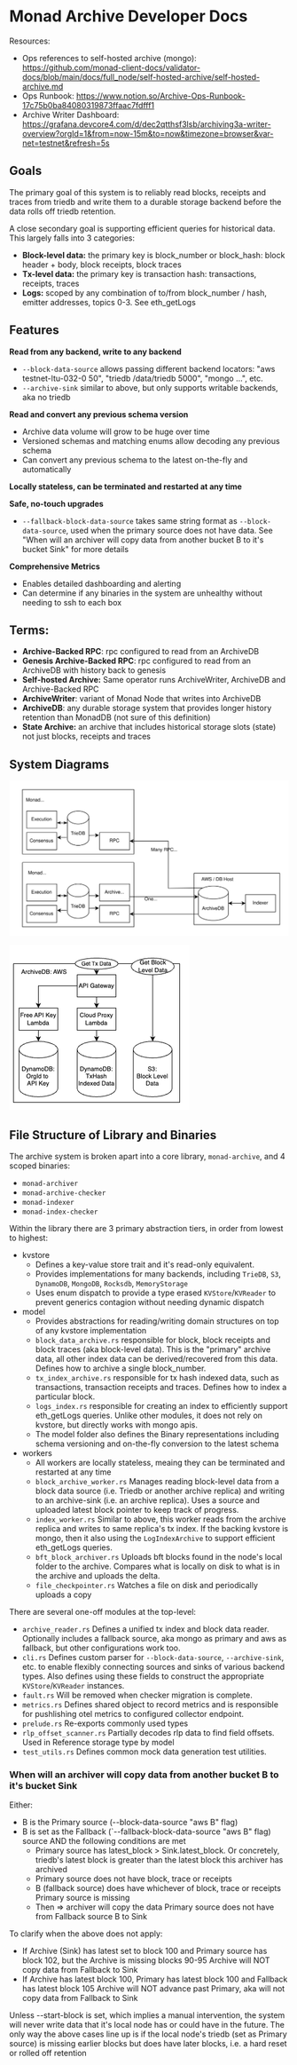 # Monad Archive Developer Docs

Resources:
- Ops references to self-hosted archive (mongo): https://github.com/monad-client-docs/validator-docs/blob/main/docs/full_node/self-hosted-archive/self-hosted-archive.md
- Ops Runbook: https://www.notion.so/Archive-Ops-Runbook-17c75b0ba84080319873ffaac7fdfff1
- Archive Writer Dashboard: https://grafana.devcore4.com/d/dec2qtthsf3lsb/archiving3a-writer-overview?orgId=1&from=now-15m&to=now&timezone=browser&var-net=testnet&refresh=5s

## Goals 

The primary goal of this system is to reliably read blocks, receipts and traces from triedb and write them to a durable 
storage backend before the data rolls off triedb retention. 

A close secondary goal is supporting efficient queries for historical data. This largely falls into 3 categories:
- **Block-level data:** the primary key is block_number or block_hash: block header + body, block receipts, block traces
- **Tx-level data:** the primary key is transaction hash: transactions, receipts, traces
- **Logs:** scoped by any combination of to/from block_number / hash, emitter addresses, topics 0-3. See eth_getLogs

## Features 

**Read from any backend, write to any backend**
- `--block-data-source` allows passing different backend locators: "aws testnet-ltu-032-0 50", "triedb /data/triedb 5000", "mongo ...", etc.
- `--archive-sink` similar to above, but only supports writable backends, aka no triedb

**Read and convert any previous schema version**
- Archive data volume will grow to be huge over time
- Versioned schemas and matching enums allow decoding any previous schema
- Can convert any previous schema to the latest on-the-fly and automatically

**Locally stateless, can be terminated and restarted at any time**

**Safe, no-touch upgrades**
- `--fallback-block-data-source` takes same string format as `--block-data-source`, used when the primary source does not have data. See "When will an archiver will copy data from another bucket B to it's bucket Sink" for more details

**Comprehensive Metrics**
- Enables detailed dashboarding and alerting
- Can determine if any binaries in the system are unhealthy without needing to ssh to each box

## Terms:

- **Archive-Backed RPC**: rpc configured to read from an ArchiveDB
- **Genesis Archive-Backed RPC**: rpc configured to read from an ArchiveDB with history back to genesis
- **Self-hosted Archive:** Same operator runs ArchiveWriter, ArchiveDB and Archive-Backed RPC
- **ArchiveWriter**: variant of Monad Node that writes into ArchiveDB
- **ArchiveDB**: any durable storage system that provides longer history retention than MonadDB (not sure of this definition)
- **State Archive:** an archive that includes historical storage slots (state) not just blocks, receipts and traces

## System Diagrams

![Archive System Overview Diagram](./docs/ArchiveSystem-Page-2.svg "Archive System Overview Diagram")

![Aws ArchiveDB](./docs/ArchiveSystem_AWS.png "Aws ArchiveDB")


## File Structure of Library and Binaries 
The archive system is broken apart into a core library, `monad-archive`, and 4 
scoped binaries:
- `monad-archiver`
- `monad-archive-checker`
- `monad-indexer`
- `monad-index-checker`

Within the library there are 3 primary abstraction tiers, in order from lowest to highest:
- kvstore
    - Defines a key-value store trait and it's read-only equivalent. 
    - Provides implementations for many backends, including `TrieDB`, `S3`, `DynamoDB`, `MongoDB`, `Rocksdb`, `MemoryStorage`
    - Uses enum dispatch to provide a type erased `KVStore`/`KVReader` to prevent generics contagion 
    without needing dynamic dispatch
- model
    - Provides abstractions for reading/writing domain structures on top of any kvstore implementation
    - `block_data_archive.rs` responsible for block, block receipts and block traces (aka block-level data). This is the "primary" archive data,
      all other index data can be derived/recovered from this data. Defines how to archive a single block_number.
    - `tx_index_archive.rs` responsible for tx hash indexed data, such as transactions, transaction receipts and traces. Defines 
      how to index a particular block.
    - `logs_index.rs` responsible for creating an index to efficiently support eth_getLogs queries. Unlike other modules, it does not
       rely on kvstore, but directly works with mongo apis. 
    - The model folder also defines the Binary representations including schema versioning and on-the-fly conversion to the latest schema
- workers
    - All workers are locally stateless, meaing they can be terminated and restarted at any time
    - `block_archive_worker.rs` Manages reading block-level data from a block data source (i.e. Triedb or another archive replica) and writing to an archive-sink (i.e. an archive replica). Uses a source and uploaded latest block pointer to keep track of progress. 
    - `index_worker.rs` Similar to above, this worker reads from the archive replica and writes to same replica's tx index. If the backing kvstore is mongo, then it also using the `LogIndexArchive` to support efficient eth_getLogs queries.
    - `bft_block_archiver.rs` Uploads bft blocks found in the node's local folder to the archive. Compares what is locally on disk to what is in the archive and uploads the delta.
    - `file_checkpointer.rs` Watches a file on disk and periodically uploads a copy

There are several one-off modules at the top-level:
- `archive_reader.rs` Defines a unified tx index and block data reader. Optionally includes a fallback source, aka mongo as primary and aws as fallback, but other configurations work too.
- `cli.rs` Defines custom parser for `--block-data-source`, `--archive-sink`, etc. to enable flexibly connecting sources and sinks of various backend types. Also defines using these fields to construct the appropriate `KVStore`/`KVReader` instances.
- `fault.rs` Will be removed when checker migration is complete.
- `metrics.rs` Defines shared object to record metrics and is responsible for pushlishing otel metrics to configured collector endpoint.
- `prelude.rs` Re-exports commonly used types
- `rlp_offset_scanner.rs` Partially decodes rlp data to find field offsets. Used in Reference storage type by model
- `test_utils.rs` Defines common mock data generation test utilities.

### When will an archiver will copy data from another bucket B to it's bucket Sink
Either:
- B is the Primary source (--block-data-source "aws B" flag)
- B is set as the Fallback (`--fallback-block-data-source "aws B" flag) source AND the following conditions are met
    - Primary source has latest_block > Sink.latest_block. Or concretely, triedb's latest block is greater than the latest block this archiver has archived
    - Primary source does not have block, trace or receipts
    - B (fallback source) does have whichever of block, trace or receipts Primary source is missing
    - Then => archiver will copy the data Primary source does not have from Fallback source B to Sink

To clarify when the above does not apply:
- If Archive (Sink) has latest set to block 100 and Primary source has block 102, but the Archive is missing blocks 90-95
Archive will NOT copy data from Fallback to Sink
- If Archive has latest block 100, Primary has latest block 100 and Fallback has latest block 105
Archive will NOT advance past Primary, aka will not copy data from Fallback to Sink

Unless --start-block is set, which implies a manual intervention, the system will never write data that it's local node has or could have in the future.
The only way the above cases line up is if the local node's triedb (set as Primary source) is missing earlier blocks but does have later blocks, i.e. a hard reset or rolled off retention
